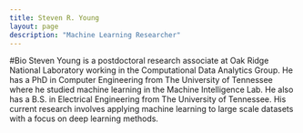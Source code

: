 ```yaml
---
title: Steven R. Young
layout: page
description: "Machine Learning Researcher"
---
```


#Bio
Steven Young is a postdoctoral research associate at Oak Ridge National Laboratory working in the Computational Data Analytics Group.
He has a PhD in Computer Engineering from The University of Tennessee where he studied machine learning in the Machine Intelligence Lab.
He also has a B.S. in Electrical Engineering from The University of Tennessee.
His current research involves applying machine learning to large scale datasets with a focus on deep learning methods.

